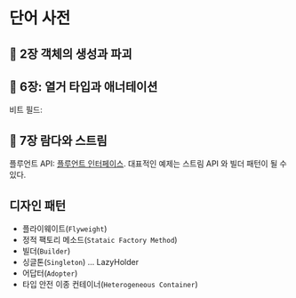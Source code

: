 # 단어 사전

## 💎 2장 객체의 생성과 파괴

## 💎 6장: 열거 타입과 애너테이션

비트 필드:

## 💎 7장 람다와 스트림

플루언트 API: [플루언트 인터페이스](https://ko.wikipedia.org/wiki/%ED%94%8C%EB%A3%A8%EC%96%B8%ED%8A%B8_%EC%9D%B8%ED%84%B0%ED%8E%98%EC%9D%B4%EC%8A%A4). 대표적인 예제는 스트림 API 와 빌더 패턴이 될 수 있다.

## 디자인 패턴

- 플라이웨이트(`Flyweight`)
- 정적 팩토리 메소드(`Stataic Factory Method`)
- 빌더(`Builder`)
- 싱글톤(`Singleton`) ... LazyHolder
- 어답터(`Adopter`)
- 타입 안전 이종 컨테이너(`Heterogeneous Container`)
